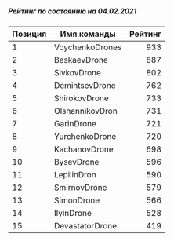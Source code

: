 ##### Рейтинг по состоянию на 04.02.2021

Позиция|Имя команды|Рейтинг
---|---|---:
1|VoychenkoDrones|933
2|BeskaevDrone|887
3|SivkovDrone|802
4|DemintsevDrone|762
5|ShirokovDrone|733
6|OlshannikovDron|731
7|GarinDrone|721
8|YurchenkoDrone|720
9|KachanovDrone|698
10|BysevDrone|596
11|LepilinDron|590
12|SmirnovDrone|579
13|SimonDrone|566
14|IlyinDrone|528
15|DevastatorDrone|419
